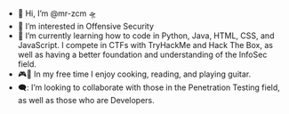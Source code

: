- 👋 Hi, I’m @mr-zcm 🛸
- 👀 I’m interested in Offensive Security
- 🌱 I’m currently learning how to code in Python, Java, HTML, CSS, and JavaScript. I compete in CTFs with TryHackMe and Hack The Box, as well as having a better foundation and understanding of the InfoSec field.
- 🎮🎸 In my free time I enjoy cooking, reading, and playing guitar.
- 🗨️: I’m looking to collaborate with those in the Penetration Testing field, as well as those who are Developers. 


